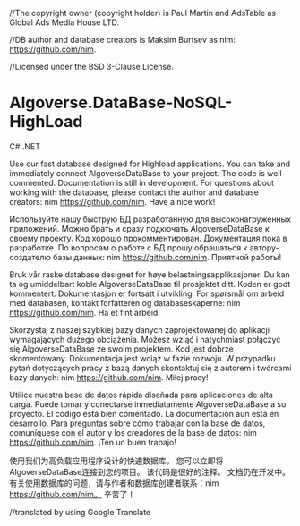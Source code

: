 //The copyright owner (copyright holder) is Paul Martin and AdsTable as Global Ads Media House LTD.

//DB author and database creators is Maksim Burtsev as nim: https://github.com/nim. 

//Licensed under the BSD 3-Clause License. 

# Algoverse.DataBase-NoSQL-HighLoad
C# .NET 

Use our fast database designed for Highload applications.
You can take and immediately connect AlgoverseDataBase to your project.
The code is well commented.
Documentation is still in development.
For questions about working with the database, please contact the author and database creators: nim https://github.com/nim.
Have a nice work!


Используйте нашу быструю БД разработанную для высоконагруженных приложений.
Можно брать и сразу подкючать AlgoverseDataBase к своему проекту.
Код хорошо прокомментирован.
Документация пока в разработке. 
По вопросам о работе с БД прошу обращаться к автору-создателю базы данных: nim https://github.com/nim.
Приятной работы!


Bruk vår raske database designet for høye belastningsapplikasjoner.
Du kan ta og umiddelbart koble AlgoverseDataBase til prosjektet ditt.
Koden er godt kommentert.
Dokumentasjon er fortsatt i utvikling.
For spørsmål om arbeid med databasen, kontakt forfatteren og databaseskaperne: nim https://github.com/nim.
Ha et fint arbeid!


Skorzystaj z naszej szybkiej bazy danych zaprojektowanej do aplikacji wymagających dużego obciążenia.
Możesz wziąć i natychmiast połączyć się AlgoverseDataBase ze swoim projektem.
Kod jest dobrze skomentowany.
Dokumentacja jest wciąż w fazie rozwoju.
W przypadku pytań dotyczących pracy z bazą danych skontaktuj się z autorem i twórcami bazy danych: nim https://github.com/nim.
Miłej pracy!


Utilice nuestra base de datos rápida diseñada para aplicaciones de alta carga.
Puede tomar y conectarse inmediatamente AlgoverseDataBase a su proyecto.
El código está bien comentado.
La documentación aún está en desarrollo.
Para preguntas sobre cómo trabajar con la base de datos, comuníquese con el autor y los creadores de la base de datos: nim https://github.com/nim.
¡Ten un buen trabajo!


使用我们为高负载应用程序设计的快速数据库。
您可以立即将AlgoverseDataBase连接到您的项目。
该代码是很好的注释。
文档仍在开发中。
有关使用数据库的问题，请与作者和数据库创建者联系：nim https://github.com/nim。
辛苦了！

//translated by using Google Translate
